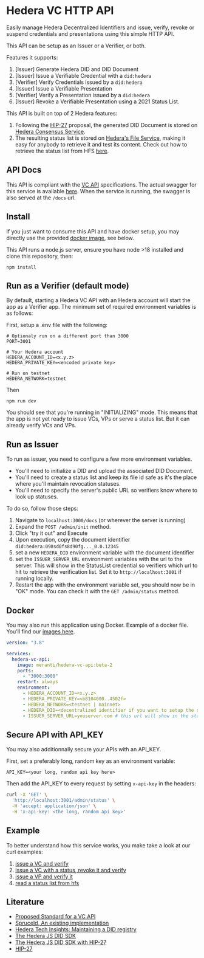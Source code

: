 # Hedera VC HTTP API

Easily manage Hedera Decentralized Identifiers and issue, verify, revoke or suspend credentials and presentations using this simple HTTP API.

This API can be setup as an Issuer or a Verifier, or both.

Features it supports:

1. [Issuer] Generate Hedera DID and DID Document
2. [Issuer] Issue a Verifiable Credential with a `did:hedera`
3. [Verifier] Verify Credentials issued by a `did:hedera`
4. [Issuer] Issue a Verifiable Presentation
5. [Verifier] Verify a Presentation issued by a `did:hedera`
6. [Issuer] Revoke a Verifiable Presentation using a 2021 Status List.

This API is built on top of 2 Hedera features:

1. Following the [HIP-27](https://hips.hedera.com/hip/hip-27) proposal, the generated DID Document is stored on [Hedera Consensus Service](https://hedera.com/consensus-service).
2. The resulting status list is stored on [Hedera's File Service](https://docs.hedera.com/hedera/sdks-and-apis/sdks/file-service), making it easy for anybody to retrieve it and test its content. Check out how to retrieve the status list from HFS [here](./examples/04-read-status-list-from-hfs.md).

## API Docs

This API is compliant with the [VC API](https://w3c-ccg.github.io/vc-api/#the-vc-api) specifications.
The actual swagger for this service is available [here](./build/swagger.json).
When the service is running, the swagger is also served at the `/docs` url.

## Install

If you just want to consume this API and have docker setup, you may directly use the provided [docker image](#docker), see below.

This API runs a node.js server, ensure you have node >18 installed and clone this repository, then:

```
npm install
```

## Run as a Verifier (default mode)

By default, starting a Hedera VC API with an Hedera account will start the app as a Verifier app.
The minimum set of required environment variables is as follows:

First, setup a .env file with the following:

```.env
# Optionaly run on a different port than 3000
PORT=3001

# Your Hedera account
HEDERA_ACCOUNT_ID=<x.y.z>
HEDERA_PRIVATE_KEY=<encoded private key>

# Run on testnet
HEDERA_NETWORK=testnet
```

Then

```
npm run dev
```

You should see that you're running in "INITIALIZING" mode. This means that the app is not yet ready to issue VCs, VPs or serve a status list. But it can already verify VCs and VPs.

## Run as Issuer

To run as issuer, you need to configure a few more environment variables.

- You'll need to initialize a DID and upload the associated DID Document.
- You'll need to create a status list and keep its file id safe as it's the place where you'll maintain revocation statuses.
- You'll need to specify the server's public URL so verifiers know where to look up statuses.

To do so, follow those steps:

1. Navigate to `localhost:3000/docs` (or wherever the server is running)
2. Expand the `POST /admin/init` method.
3. Click "try it out" and Execute
4. Upon execution, copy the document identifier `did:hedera:098sd0fs8d90fg..._0.0.12345`
5. set a new `HEDERA_DID` environment variable with the document identifier
7. set the `ISSUER_SERVER_URL` environment variables with the url to the server. This will show in the StatusList credential so verifiers which url to hit to retrieve the verification list. Set it to `http://localhost:3001` if running locally.
8. Restart the app with the environment variable set, you should now be in "OK" mode. You can check it with the `GET /admin/status` method.

## Docker

You may also run this application using Docker. Example of a docker file.
You'll find our [images here](https://hub.docker.com/r/meranti/hedera-vc-api/tags).

```yaml
version: "3.8"

services:
  hedera-vc-api:
    image: meranti/hedera-vc-api:beta-2
    ports:
      - "3000:3000"
    restart: always
    environment:
      - HEDERA_ACCOUNT_ID=<x.y.z>
      - HEDERA_PRIVATE_KEY=<b8104000..4502f>
      - HEDERA_NETWORK=<testnet | mainnet>
      - HEDERA_DID=<decentralized identifier if you want to setup the server as Issuer>
      - ISSUER_SERVER_URL=youserver.com # this url will show in the status list credential so verifiers know where to find the status
```

## Secure API with API_KEY

You may also additionnally secure your APIs with an API_KEY.

First, set a preferably long, random key as an environment variable:

```
API_KEY=<your long, random api key here>
```

Then add the API_KEY to every request by setting `x-api-key` in the headers:

```sh
curl -X 'GET' \
  'http://localhost:3001/admin/status' \
  -H 'accept: application/json' \
  -H 'x-api-key: <the long, random api key>'
```

## Example

To better understand how this service works, you make take a look at our curl examples:

1. [issue a VC and verify](./examples/01-issue-verify-VC.md)
2. [issue a VC with a status, revoke it and verify](./examples/02-VC-status.md)
3. [issue a VP and verify it](./examples/03-issue-verify-VP.md)
4. [read a status list from hfs](./examples/04-read-status-list-from-hfs.md)

## Literature

- [Proposed Standard for a VC API](https://w3c-ccg.github.io/vc-api/)
- [SpruceId, An existing implementation](https://www.spruceid.dev/didkit/didkit-packages/http-server)
- [Hedera Tech Insights: Maintaining a DID registry](https://hedera.com/blog/maintaining-a-decentralized-identity-registry-with-hedera)
- [The Hedera JS DID SDK](https://github.com/hashgraph/did-sdk-js)
- [The Hedera JS DID SDK with HIP-27](https://github.com/Meeco/hedera-did-sdk-js)
- [HIP-27](https://hips.hedera.com/hip/hip-27)
